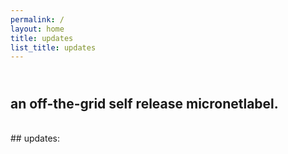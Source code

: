 ```yaml
---
permalink: /
layout: home
title: updates
list_title: updates
---
```


## <br>an off-the-grid self release micronetlabel.
<br>
## updates:

[here]: /releases
[bandcamp]: https://zvoovim.bandcamp.com/